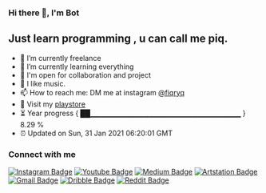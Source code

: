 ### Hi there 👋, I'm Bot

## Just learn programming , u can call me piq.
- 🔭 I’m currently freelance
- 🌱 I’m currently learning everything
- 🚧 I'm open for collaboration and project
- 🎹 I like music. 
- 📫 How to reach me: DM me at instagram [@fiqryq](https://instagram.com/fiqryq)
- 📱 Visit my [playstore](https://tinyurl.com/suncodeid)
- ⏳ Year progress { ██▁▁▁▁▁▁▁▁▁▁▁▁▁▁▁▁▁▁▁▁▁▁▁▁▁▁▁▁ } 8.29 %
- ⏰ Updated on Sun, 31 Jan 2021 06:20:01 GMT

### Connect with me
[![Instagram Badge](https://img.shields.io/badge/-@fiqryq-purple?style=flat-square&logo=Instagram&logoColor=white&link=https://instagram.com/fiqryq/)](https://instagram.com/fiqryq)
[![Youtube Badge](https://img.shields.io/badge/-fiqrychoerudin-darkred?style=flat-square&logo=Youtube&logoColor=white&link=https://www.youtube.com/channel/UCAFAEpUDZ4QUkG-yLnBSAMg)](https://www.youtube.com/channel/UCAFAEpUDZ4QUkG-yLnBSAMg)
[![Medium Badge](https://img.shields.io/badge/-fiqryq-black?style=flat-square&logo=Medium&logoColor=white&link=https://medium.com/@fiqryq)](https://medium.com/@fiqryq)
[![Artstation Badge](https://img.shields.io/badge/-fiqryq-blue?style=flat-square&logo=Artstation&logoColor=white&link=https://www.artstation.com/fiqryq)](https://www.artstation.com/fiqryq)
[![Gmail Badge](https://img.shields.io/badge/-work.fiqrychoerudin@gmail.com-red?style=flat-square&logo=Gmail&logoColor=white&link=mailto:work.fiqrychoerudin@gmail.com)](mailto:work.fiqrychoerudin@gmail.com)
[![Dribble Badge](https://img.shields.io/badge/-fiqrychoerudin-magenta?style=flat-square&logo=Dribbble&logoColor=white&link=https://dribbble.com/fiqrychoerudin)](https://dribbble.com/fiqrychoerudin)
[![Reddit Badge](https://img.shields.io/badge/-bleki99-orange?style=flat-square&logo=Reddit&logoColor=white&link=https://www.reddit.com/user/bleki99)](https://www.reddit.com/user/bleki99)

